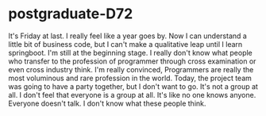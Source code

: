 # postgraduate-D72
It's Friday at last. I really feel like a year goes by. Now I can understand a little bit of business code, but I can't make a qualitative leap until I learn springboot. I'm still at the beginning stage. I really don't know what people who transfer to the profession of programmer through cross examination or even cross industry think. I'm really convinced, Programmers are really the most voluminous and rare profession in the world. Today, the project team was going to have a party together, but I don't want to go. It's not a group at all. I don't feel that everyone is a group at all. It's like no one knows anyone. Everyone doesn't talk. I don't know what these people think.
